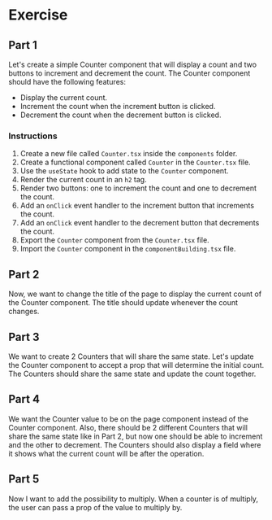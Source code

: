 # Exercise

## Part 1

Let's create a simple Counter component that will display a count and two buttons to increment and decrement the count. The Counter component should have the following features:

- Display the current count.
- Increment the count when the increment button is clicked.
- Decrement the count when the decrement button is clicked.

### Instructions

1. Create a new file called `Counter.tsx` inside the `components` folder.
2. Create a functional component called `Counter` in the `Counter.tsx` file.
3. Use the `useState` hook to add state to the `Counter` component.
4. Render the current count in an `h2` tag.
5. Render two buttons: one to increment the count and one to decrement the count.
6. Add an `onClick` event handler to the increment button that increments the count.
7. Add an `onClick` event handler to the decrement button that decrements the count.
8. Export the `Counter` component from the `Counter.tsx` file.
9. Import the `Counter` component in the `componentBuilding.tsx` file.


## Part 2

Now, we want to change the title of the page to display the current count of the Counter component. The title should update whenever the count changes.

## Part 3

We want to create 2 Counters that will share the same state. Let's update the Counter component to accept a prop that will determine the initial count. The Counters should share the same state and update the count together.

## Part 4

We want the Counter value to be on the page component instead of the Counter component.
Also, there should be 2 different Counters that will share the same state like in Part 2, but now one should be able to increment and the other to decrement. The Counters should also display a field where it shows what the current count will be after the operation.


## Part 5

Now I want to add the possibility to multiply. When a counter is of multiply, the user can pass a prop of the value to multiply by.
